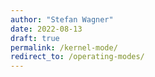```yaml
---
author: "Stefan Wagner"
date: 2022-08-13
draft: true
permalink: /kernel-mode/
redirect_to: /operating-modes/
---
```

